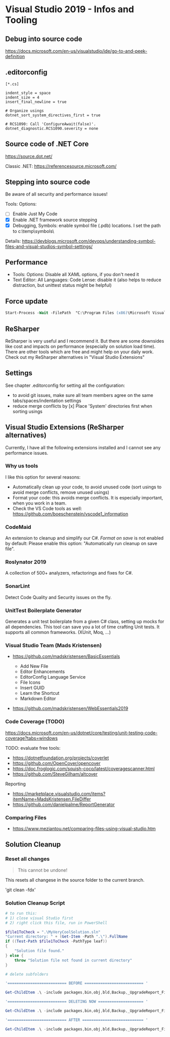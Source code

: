 # Visual Studio 2019 - Infos and Tooling

## Debug into source code

<https://docs.microsoft.com/en-us/visualstudio/ide/go-to-and-peek-definition>

## .editorconfig

```config
[*.cs]

indent_style = space
indent_size = 4
insert_final_newline = true

# Organize usings
dotnet_sort_system_directives_first = true

# RCS1090: Call 'ConfigureAwait(false)'.
dotnet_diagnostic.RCS1090.severity = none
```

## Source code of .NET Core

<https://source.dot.net/>

Classic .NET: <https://referencesource.microsoft.com/>

## Stepping into source code

Be aware of all security and performance issues!

Tools: Options:

- [ ] Enable Just My Code
- [x] Enable .NET framework source stepping
- [x] Debugging, Symbols: enable symbol file (.pdb) locations. I set the path to c:\temp\symbols\

Details: <https://devblogs.microsoft.com/devops/understanding-symbol-files-and-visual-studios-symbol-settings/>

## Performance

- Tools: Options: Disable all XAML options, if you don't need it
- Text Editor: All Languages: Code Lense: disable it (also helps to reduce distraction, but unittest status might be helpful)

## Force update

```ps
Start-Process -Wait -FilePath  "C:\Program Files (x86)\Microsoft Visual Studio\Installer\vs_installer.exe" -ArgumentList "update --passive --norestart --installpath ""C:\Program Files (x86)\Microsoft Visual Studio\2019\Enterprise"""
```

## ReSharper

ReSharper is very useful and I recommend it. But there are some downsides like cost and impacts on performance (especially on solution load time).
There are other tools which are free and might help on your daily work. Check out my ReSharper alternatives in "Visual Studio Extensions"

## Settings

See chapter .editorconfig for setting all the configuration:

- to avoid git issues, make sure all team members agree on the same tabs/spaces/indentation settings
- reduce merge conflicts by [x] Place 'System' directories first when sorting usings

## Visual Studio Extensions (ReSharper alternatives)

Currently, I have all the following extensions installed and I cannot see any performance issues.

### Why us tools

I like this option for several reasons:

- Automatically clean up your code, to avoid unused code (sort usings to avoid merge conflicts, remove unused usings)
- Format your code: this avoids merge conflicts. It is especially important, when you work in a team.
- Check the VS Code tools as well: <https://github.com/boeschenstein/vscode1_information>

### CodeMaid

An extension to cleanup and simplify our C#. *Format on save* is not enabled by default: Please enable this option: "Automatically run cleanup on save file".

### Roslynator 2019

A collection of 500+ analyzers, refactorings and fixes for C#.

### SonarLint

Detect Code Quality and Security issues on the fly.

### UnitTest Boilerplate Generator

Generates a unit test boilerplate from a given C# class, setting up mocks for all dependencies. This tool can save you a lot of time crafting Unit tests. It supports all common frameworks. (XUnit, Moq, ...)

### Visual Studio Team (Mads Kristensen)

- https://github.com/madskristensen/BasicEssentials
    - Add New File
    - Editor Enhancements
    - EditorConfig Language Service
    - File Icons
    - Insert GUID
    - Learn the Shortcut
    - Markdown Editor

- https://github.com/madskristensen/WebEssentials2019

### Code Coverage (TODO)

https://docs.microsoft.com/en-us/dotnet/core/testing/unit-testing-code-coverage?tabs=windows

TODO: evaluate free tools:

- https://dotnetfoundation.org/projects/coverlet
- https://github.com/OpenCover/opencover
- https://doc.froglogic.com/squish-coco/latest/coveragescanner.html
- https://github.com/SteveGilham/altcover

Reporting

- https://marketplace.visualstudio.com/items?itemName=MadsKristensen.FileDiffer
- https://github.com/danielpalme/ReportGenerator

### Comparing Files

- https://www.meziantou.net/comparing-files-using-visual-studio.htm

## Solution Cleanup

### Reset all changes

>This cannot be undone!

This resets all changese in the source folder to the current branch.

'git clean -fdx'

### Solution Cleanup Script

```powershell
# to run this: 
# 1) close visual Studio first
# 2) right click this file, run in PowerShell

$file1ToCheck = ".\MyVeryCoolSolution.sln"
"Current directory: " + (Get-Item -Path ".\").FullName
if ((Test-Path $file1ToCheck -PathType leaf))
{
    "Solution file found."
} else {
    throw "Solution file not found in current directory"
}

# delete subfolders

'========================== BEFORE ========================== '

Get-ChildItem .\ -include packages,bin,obj,bld,Backup,_UpgradeReport_Files,Debug,Release,ipch,help,.vs -Recurse 

'========================== DELETING NOW ==================== '

Get-ChildItem .\ -include packages,bin,obj,bld,Backup,_UpgradeReport_Files,Debug,Release,ipch,help,.vs -Recurse | foreach ($_) { remove-item $_.fullname -Force -Recurse }

'========================== AFTER =========================== '

Get-ChildItem .\ -include packages,bin,obj,bld,Backup,_UpgradeReport_Files,Debug,Release,ipch,help,.vs -Recurse 

```

